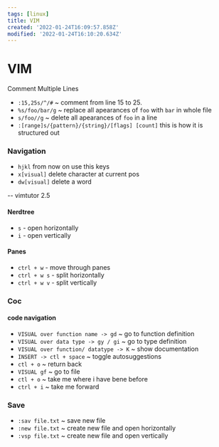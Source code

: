 ```yaml
---
tags: [linux]
title: VIM
created: '2022-01-24T16:09:57.858Z'
modified: '2022-01-24T16:10:20.634Z'
---
```


# VIM
Comment Multiple Lines
- `:15,25s/^/#` ~  comment from line 15 to 25.
- `%s/foo/bar/g` ~ replace all apearances of `foo` with `bar` in whole file
- `s/foo//g` ~ delete all apearances of `foo` in a line
- `:[range]s/{pattern}/{string}/[flags] [count]` this is how it is structured out

### Navigation
- `hjkl` from now on use this keys
- `x[visual]` delete character at current pos
- `dw[visual]` delete a word

-- vimtutor 2.5


#### Nerdtree
- `s` - open horizontally
- `i` - open vertically

#### Panes
- `ctrl + w` - move through panes
- `ctrl + w s` - split horizontally
- `ctrl + w v` - split vertically 

### Coc

#### code navigation
- `VISUAL over function name -> gd` ~ go to function definition
- `VISUAL over data type -> gy / gi` ~ go to type definition
- `VISUAL over function/ datatype -> K` ~ show documentation
- `INSERT -> ctl + space` ~ toggle autosuggestions
- `ctl + o` ~ return back
- `VISUAL gf` ~ go to file
- `ctl + o` ~ take me where i have bene before
- `ctrl + i` ~ take me forward

### Save
- `:sav file.txt` ~ save new file
- `:new file.txt` ~ create new file and open horizontally
- `:vsp file.txt` ~ create new file and open vertically
